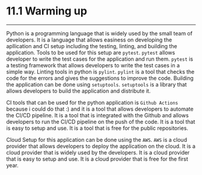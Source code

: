 # 11.1 Warming up
---

Python is a programming language that is widely used by the small team of developers. It is a language that allows easiness on developing the apllication and CI setup including the testing, linting, and building the application. Tools to be used for this setup are `pytest`. `pytest` allows developer to write the test cases for the application and run them. `pytest` is a testing framework that allows developers to write the test cases in a simple way. Linting tools in python is `pylint`. `pylint` is a tool that checks the code for the errors and gives the suggestions to improve the code. Building the application can be done using `setuptools`. `setuptools` is a library that allows developers to build the application and distribute it.

CI tools that can be used for the python application is `Github Actions` because i could do that :) and it is a tool that allows developers to automate the CI/CD pipeline. It is a tool that is integrated with the Github and allows developers to run the CI/CD pipeline on the push of the code. It is a tool that is easy to setup and use. It is a tool that is free for the public repositories.

Cloud Setup for this application can be done using the `AWS`. `AWS` is a cloud provider that allows developers to deploy the application on the cloud. It is a cloud provider that is widely used by the developers. It is a cloud provider that is easy to setup and use. It is a cloud provider that is free for the first year.

